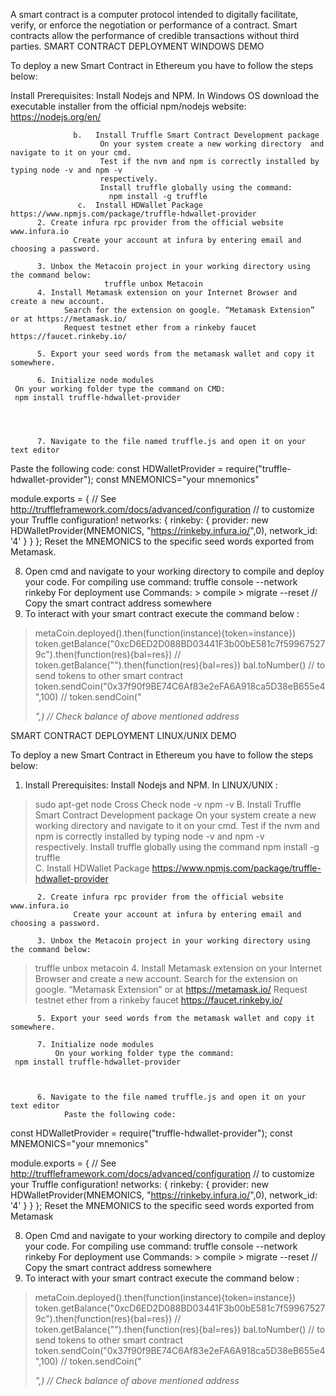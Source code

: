  

 A smart contract is a computer protocol intended to digitally facilitate, verify, or enforce the negotiation or performance of a    contract. Smart contracts allow the performance of credible transactions without third parties.
 SMART CONTRACT DEPLOYMENT WINDOWS DEMO

To deploy a new Smart Contract in Ethereum you have to follow the steps below:
  
Install Prerequisites:
Install Nodejs and NPM.
In Windows OS download the executable installer from the official npm/nodejs website:   https://nodejs.org/en/
        
                  b.   Install Truffle Smart Contract Development package 
                        On your system create a new working directory  and navigate to it on your cmd.
                        Test if the nvm and npm is correctly installed by typing node -v and npm -v   
                        respectively.
                        Install truffle globally using the command:
                          npm install -g truffle
                   c.  Install HDWallet Package https://www.npmjs.com/package/truffle-hdwallet-provider                 
          2. Create infura rpc provider from the official website www.infura.io
                  Create your account at infura by entering email and choosing a password.
                     
          3. Unbox the Metacoin project in your working directory using the command below:
                         truffle unbox Metacoin
          4. Install Metamask extension on your Internet Browser and create a new account.
                Search for the extension on google. “Metamask Extension” or at https://metamask.io/
                Request testnet ether from a rinkeby faucet https://faucet.rinkeby.io/
                                      
          5. Export your seed words from the metamask wallet and copy it somewhere. 
           
          6. Initialize node modules 
     On your working folder type the command on CMD:
     npm install truffle-hdwallet-provider




          7. Navigate to the file named truffle.js and open it on your text editor     



  Paste the following code:
const HDWalletProvider = require("truffle-hdwallet-provider");
const MNEMONICS="your mnemonics"

module.exports = {
  // See <http://truffleframework.com/docs/advanced/configuration>
  // to customize your Truffle configuration!
networks: {
   rinkeby: {
	provider: new HDWalletProvider(MNEMONICS, "https://rinkeby.infura.io/<key>",0),
	network_id: '4'
   }
  }
};
Reset the MNEMONICS to the specific seed words exported from Metamask.

8. Open cmd and navigate to your working directory to compile and deploy your code.
     For compiling use command:
         truffle console --network rinkeby
     For deployment use Commands:
        > compile
        > migrate --reset
        // Copy the smart contract address somewhere
9. To interact with your smart contract execute the command below :
> metaCoin.deployed().then(function(instance){token=instance})
>token.getBalance("0xcD6ED2D088BD03441F3b00bE581c7f599675279c").then(function(res){bal=res})
// token.getBalance("<your address>").then(function(res){bal=res})
> bal.toNumber()
// to send tokens to other smart contract
> token.sendCoin("0x37f90f9BE74C6Af83e2eFA6A918ca5D38eB655e4",100)
// token.sendCoin("<address of receiver>",<amount>)
// Check balance of above mentioned address













 SMART CONTRACT DEPLOYMENT LINUX/UNIX DEMO 





To deploy a new Smart Contract in Ethereum you have to follow the steps below:
  
1.  Install Prerequisites:
Install Nodejs and NPM.
In LINUX/UNIX : 
> sudo apt-get node
                        Cross Check 
> node -v
> npm -v
      B.   Install Truffle Smart Contract Development package 
                        On your system create a new working directory  and navigate to it on your cmd.
                        Test if the nvm and npm is correctly installed by typing node -v and npm -v   
                        respectively.
                        Install truffle globally using the command
> npm install -g truffle               		 
                   C. Install HDWallet Package     https://www.npmjs.com/package/truffle-hdwallet-provider
                   
          2. Create infura rpc provider from the official website www.infura.io
                  Create your account at infura by entering email and choosing a password.
                     
          3. Unbox the Metacoin project in your working directory using the command below:
 > truffle unbox metacoin
          4. Install Metamask extension on your Internet Browser and create a new account.
                Search for the extension on google. “Metamask Extension” or at https://metamask.io/
                Request testnet ether from a rinkeby faucet https://faucet.rinkeby.io/
                                      
          5. Export your seed words from the metamask wallet and copy it somewhere.
 
          7. Initialize node modules 
              On your working folder type the command:
     npm install truffle-hdwallet-provider


           
          6. Navigate to the file named truffle.js and open it on your text editor     
                Paste the following code:

const HDWalletProvider = require("truffle-hdwallet-provider");
const MNEMONICS="your mnemonics"

module.exports = {
  // See <http://truffleframework.com/docs/advanced/configuration>
  // to customize your Truffle configuration!
networks: {
   rinkeby: {
	provider: new HDWalletProvider(MNEMONICS, "https://rinkeby.infura.io/<key>",0),
	network_id: '4'
   }
  }
};
Reset the MNEMONICS to the specific seed words exported from Metamask

8. Open Cmd and navigate to your working directory to compile and deploy your code.
     For compiling use command:
      truffle console --network rinkeby
     For deployment use Commands:
        > compile
        > migrate --reset
        // Copy the smart contract address somewhere
9. To interact with your smart contract execute the command below :
> metaCoin.deployed().then(function(instance){token=instance})
>token.getBalance("0xcD6ED2D088BD03441F3b00bE581c7f599675279c").then(function(res){bal=res})
// token.getBalance("<your address>").then(function(res){bal=res})
> bal.toNumber()
// to send tokens to other smart contract
> token.sendCoin("0x37f90f9BE74C6Af83e2eFA6A918ca5D38eB655e4",100)
// token.sendCoin("<address of receiver>",<amount>)
// Check balance of above mentioned address





